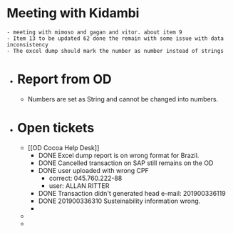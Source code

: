 # Meeting with Kidambi
	- meeting with mimoso and gagan and vitor. about item 9
	- Item 13 to be updated 62 done the remain with some issue with data inconsistency
	- The excel dump should mark the number as number instead of strings
- # Report from OD
	- Numbers are set as String and cannot be changed into numbers.
- # Open tickets
	- [[OD Cocoa Help Desk]]
		- DONE Excel dump report is on wrong format for Brazil.
		- DONE Cancelled transaction on SAP still remains on the OD
		- DONE user uploaded with wrong CPF
			- correct: 045.760.222-88
			- user: ALLAN RITTER
		- DONE Transaction didn't generated head e-mail: 201900336119
		- DONE 201900336310 Susteinability information wrong.
		-
	-
	-